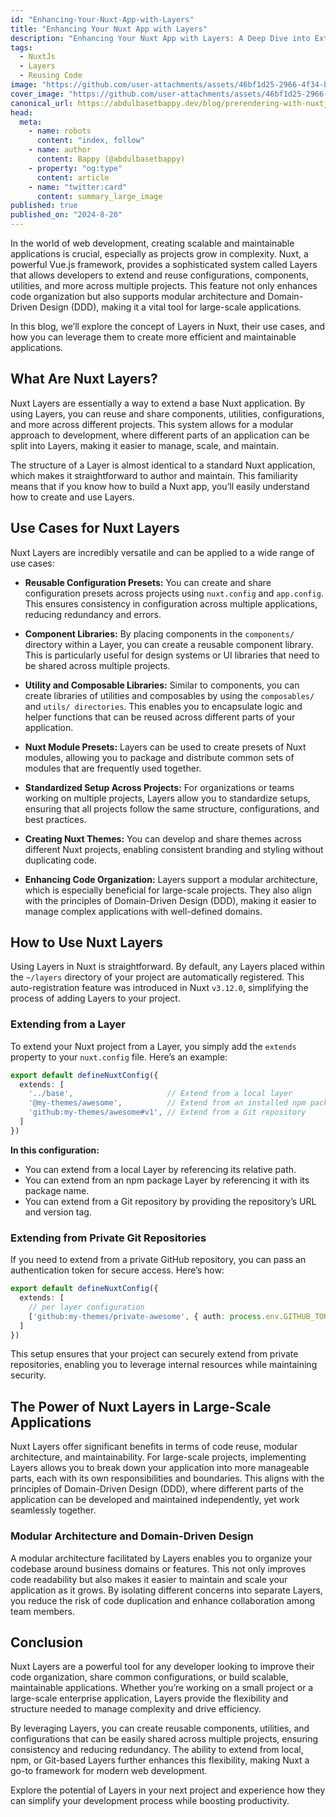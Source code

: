 ```yaml
---
id: "Enhancing-Your-Nuxt-App-with-Layers"
title: "Enhancing Your Nuxt App with Layers"
description: "Enhancing Your Nuxt App with Layers: A Deep Dive into Extending and Reusing Code"
tags:
  - NuxtJs
  - Layers
  - Reusing Code
image: "https://github.com/user-attachments/assets/46bf1d25-2966-4f34-b77f-7f103dc96cba"
cover_image: "https://github.com/user-attachments/assets/46bf1d25-2966-4f34-b77f-7f103dc96cba"
canonical_url: https://abdulbasetbappy.dev/blog/prerendering-with-nuxtjs
head:
  meta:
    - name: robots
      content: "index, follow"
    - name: author
      content: Bappy (@abdulbasetbappy)
    - property: "og:type"
      content: article
    - name: "twitter:card"
      content: summary_large_image
published: true
published_on: "2024-8-20"
---
```

In the world of web development, creating scalable and maintainable applications is crucial, especially as projects grow in complexity. Nuxt, a powerful Vue.js framework, provides a sophisticated system called Layers that allows developers to extend and reuse configurations, components, utilities, and more across multiple projects. This feature not only enhances code organization but also supports modular architecture and Domain-Driven Design (DDD), making it a vital tool for large-scale applications.

In this blog, we’ll explore the concept of Layers in Nuxt, their use cases, and how you can leverage them to create more efficient and maintainable applications.


## What Are Nuxt Layers?

Nuxt Layers are essentially a way to extend a base Nuxt application. By using Layers, you can reuse and share components, utilities, configurations, and more across different projects. This system allows for a modular approach to development, where different parts of an application can be split into Layers, making it easier to manage, scale, and maintain.

The structure of a Layer is almost identical to a standard Nuxt application, which makes it straightforward to author and maintain. This familiarity means that if you know how to build a Nuxt app, you’ll easily understand how to create and use Layers.


## Use Cases for Nuxt Layers

Nuxt Layers are incredibly versatile and can be applied to a wide range of use cases:

- **Reusable Configuration Presets:** You can create and share configuration presets across projects using `nuxt.config` and `app.config`. This ensures consistency in configuration across multiple applications, reducing redundancy and errors.

- **Component Libraries:** By placing components in the `components/` directory within a Layer, you can create a reusable component library. This is particularly useful for design systems or UI libraries that need to be shared across multiple projects.

- **Utility and Composable Libraries:** Similar to components, you can create libraries of utilities and composables by using the `composables/ `and `utils/ directories`. This enables you to encapsulate logic and helper functions that can be reused across different parts of your application.

- **Nuxt Module Presets:** Layers can be used to create presets of Nuxt modules, allowing you to package and distribute common sets of modules that are frequently used together.

- **Standardized Setup Across Projects:** For organizations or teams working on multiple projects, Layers allow you to standardize setups, ensuring that all projects follow the same structure, configurations, and best practices.

- **Creating Nuxt Themes:** You can develop and share themes across different Nuxt projects, enabling consistent branding and styling without duplicating code.

- **Enhancing Code Organization:** Layers support a modular architecture, which is especially beneficial for large-scale projects. They also align with the principles of Domain-Driven Design (DDD), making it easier to manage complex applications with well-defined domains.

## How to Use Nuxt Layers

Using Layers in Nuxt is straightforward. By default, any Layers placed within the `~/layers` directory of your project are automatically registered. This auto-registration feature was introduced in Nuxt `v3.12.0`, simplifying the process of adding Layers to your project.

### Extending from a Layer
To extend your Nuxt project from a Layer, you simply add the `extends` property to your `nuxt.config` file. Here’s an example:
```typescript
export default defineNuxtConfig({
  extends: [
    '../base',                     // Extend from a local layer
    '@my-themes/awesome',          // Extend from an installed npm package
    'github:my-themes/awesome#v1', // Extend from a Git repository
  ]
})
```
**In this configuration:**
- You can extend from a local Layer by referencing its relative path.
- You can extend from an npm package Layer by referencing it with its package name.
- You can extend from a Git repository by providing the repository’s URL and version tag.

### Extending from Private Git Repositories
If you need to extend from a private GitHub repository, you can pass an authentication token for secure access. Here’s how:
```typescript
export default defineNuxtConfig({
  extends: [
    // per layer configuration
    ['github:my-themes/private-awesome', { auth: process.env.GITHUB_TOKEN }]
  ]
})
```
This setup ensures that your project can securely extend from private repositories, enabling you to leverage internal resources while maintaining security.


## The Power of Nuxt Layers in Large-Scale Applications

Nuxt Layers offer significant benefits in terms of code reuse, modular architecture, and maintainability. For large-scale projects, implementing Layers allows you to break down your application into more manageable parts, each with its own responsibilities and boundaries. This aligns with the principles of Domain-Driven Design (DDD), where different parts of the application can be developed and maintained independently, yet work seamlessly together.

### Modular Architecture and Domain-Driven Design
A modular architecture facilitated by Layers enables you to organize your codebase around business domains or features. This not only improves code readability but also makes it easier to maintain and scale your application as it grows. By isolating different concerns into separate Layers, you reduce the risk of code duplication and enhance collaboration among team members.

## Conclusion

Nuxt Layers are a powerful tool for any developer looking to improve their code organization, share common configurations, or build scalable, maintainable applications. Whether you’re working on a small project or a large-scale enterprise application, Layers provide the flexibility and structure needed to manage complexity and drive efficiency.

By leveraging Layers, you can create reusable components, utilities, and configurations that can be easily shared across multiple projects, ensuring consistency and reducing redundancy. The ability to extend from local, npm, or Git-based Layers further enhances this flexibility, making Nuxt a go-to framework for modern web development.

Explore the potential of Layers in your next project and experience how they can simplify your development process while boosting productivity.